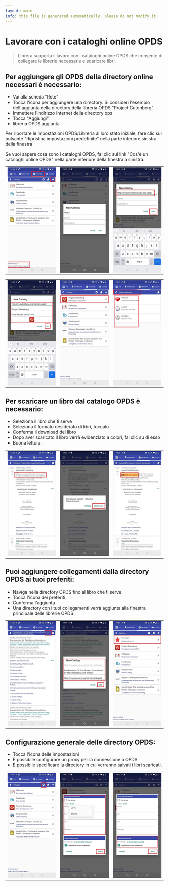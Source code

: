 ```yaml
---
layout: main
info: this file is generated automatically, please do not modify it
---
```


# Lavorare con i cataloghi online OPDS

> Librera supporta il lavoro con i cataloghi online OPDS che consente di collegare le librerie necessarie e scaricare libri.

## Per aggiungere gli OPDS della directory online necessari è necessario:
* Vai alla scheda &quot;Rete&quot;
* Tocca l'icona per aggiungere una directory. Si consideri l'esempio dell'aggiunta della directory della libreria OPDS &quot;Project Gutenberg&quot;
* Immettere l'indirizzo Internet della directory ops
* Tocca &quot;Aggiungi&quot;
* libreria OPDS aggiunta

Per riportare le impostazioni OPDS/Libreria al loro stato iniziale, fare clic sul pulsante &quot;Ripristina impostazioni predefinite&quot; nella parte inferiore sinistra della finestra

Se vuoi sapere cosa sono i cataloghi OPDS, fai clic sul link &quot;Cos'è un cataloghi online OPDS&quot; nella parte inferiore della finestra a sinistra.

||||
|-|-|-|
|![](1.jpg)|![](2.jpg)|![](3.jpg)|

||||
|-|-|-|
|![](4.jpg)|![](5.jpg)|![](6.jpg)|


## Per scaricare un libro dal catalogo OPDS è necessario:
* Seleziona il libro che ti serve
* Seleziona il formato desiderato di libri, toccalo
* Conferma il download del libro
* Dopo aver scaricato il libro verrà evidenziato a colori, fai clic su di esso
* Buona lettura.

||||
|-|-|-|
|![](7.jpg)|![](8.jpg)|![](9.jpg)|


## Puoi aggiungere collegamenti dalla directory OPDS ai tuoi preferiti:
* Naviga nella directory OPDS fino al libro che ti serve
* Tocca l'icona dei preferiti
* Conferma l'aggiunta
* Una directory con i tuoi collegamenti verrà aggiunta alla finestra principale delle librerie OPDS.

||||
|-|-|-|
|![](10.jpg)|![](11.jpg)|![](12.jpg)|


## Configurazione generale delle directory OPDS:
* Tocca l'icona delle impostazioni
* È possibile configurare un proxy per la connessione a OPDS
* È possibile specificare la directory in cui verranno salvati i libri scaricati.

||||
|-|-|-|
|![](17.jpg)|![](18.jpg)|![](19.jpg)|





